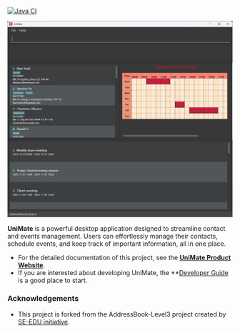 [![Java CI](https://github.com/AY2324S1-CS2103-F13-4/tp/actions/workflows/gradle.yml/badge.svg?branch=master)](https://github.com/AY2324S1-CS2103-F13-4/tp/actions/workflows/gradle.yml)

![Ui](docs/images/Ui.png)



**UniMate** is a powerful desktop application designed to streamline contact and events management.
Users can effortlessly manage their contacts, schedule events, and keep track of important information, all in one place.

* For the detailed documentation of this project, see the **[UniMate Product Website](https://ay2324s1-cs2103-f13-4.github.io/tp/)**.
* If you are interested about developing UniMate, the **[Developer Guide](https://ay2324s1-cs2103-f13-4.github.io/tp/DeveloperGuide.html) is a good place to start.

### Acknowledgements
- This project is forked from the AddressBook-Level3 project created by [SE-EDU initiative](https://se-education.org).